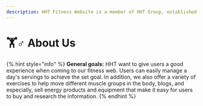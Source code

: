 ```yaml
---
description: HHT Fitness Website is a member of HHT Group, established in 2022.
---
```


# 🏋♂ About Us

{% hint style="info" %}
**General goals:** HHT want to give users a good experience when coming to our fitness web. Users can easily manage a day's servings to achieve the set goal. In addition, we also offer a variety of exercises to help move different muscle groups in the body, blogs, and especially, sell energy products and equipment that make it easy for users to buy and research the information.
{% endhint %}
